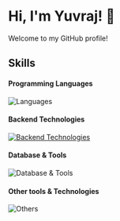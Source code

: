 # Hi, I'm Yuvraj! 👋

Welcome to my GitHub profile! 


## Skills

#### Programming Languages
![Languages](https://skillicons.dev/icons?i=java,scala,go)

#### Backend Technologies
[![Backend Technologies](https://skillicons.dev/icons?i=spring,hibernate,elasticsearch,aws,docker,nginx)](https://skillicons.dev)

#### Database & Tools
![Database & Tools](https://skillicons.dev/icons?i=postgres,mysql,mongodb,redis)

#### Other tools & Technologies
![Others](https://skillicons.dev/icons?i=linux,postman,git,github,bitbucket,jira)
